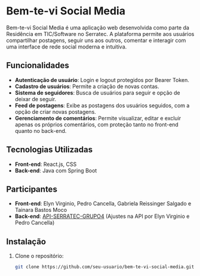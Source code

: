 # Bem-te-vi Social Media

Bem-te-vi Social Media é uma aplicação web desenvolvida como parte da Residência em TIC/Software no Serratec. A plataforma permite aos usuários compartilhar postagens, seguir uns aos outros, comentar e interagir com uma interface de rede social moderna e intuitiva.

## Funcionalidades

- **Autenticação de usuário**: Login e logout protegidos por Bearer Token.
- **Cadastro de usuários**: Permite a criação de novas contas.
- **Sistema de seguidores**: Busca de usuários para seguir e opção de deixar de seguir.
- **Feed de postagens**: Exibe as postagens dos usuários seguidos, com a opção de criar novas postagens.
- **Gerenciamento de comentários**: Permite visualizar, editar e excluir apenas os próprios comentários, com proteção tanto no front-end quanto no back-end.

## Tecnologias Utilizadas

- **Front-end**: React.js, CSS
- **Back-end**: Java com Spring Boot

## Participantes

- **Front-end**: Elyn Virginio, Pedro Cancella, Gabriela Reissinger Salgado e Tainara Bastos Moco
- **Back-end**: [API-SERRATEC-GRUPO4](https://github.com/LynBv/API-SERRATEC-GRUPO4) (Ajustes na API por Elyn Virginio e Pedro Cancella)

## Instalação

1. Clone o repositório:

   ```bash
   git clone https://github.com/seu-usuario/bem-te-vi-social-media.git
